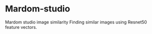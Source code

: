 # Mardom-studio
Mardom studio image similarity
Finding similar images using Resnet50 feature vectors.
